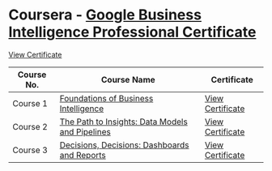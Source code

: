 # Coursera - [Google Business Intelligence Professional Certificate](https://www.coursera.org/professional-certificates/google-business-intelligence) 
[View Certificate]()


| Course No. | Course Name                                          | Certificate                                     |
|------------|------------------------------------------------------|-------------------------------------------------|
| Course 1   | [Foundations of Business Intelligence](https://www.coursera.org/learn/foundations-of-business-intelligence?specialization=google-business-intelligence) | [View Certificate](https://coursera.org/share/73087b2dfc8a3e4d445d428637c48671)  |
| Course 2   | [The Path to Insights: Data Models and Pipelines](https://www.coursera.org/learn/the-path-to-insights-data-models-and-pipelines?specialization=google-business-intelligence)            | [View Certificate](https://coursera.org/share/8d814eb0e4c9b5dbf18b7c87cbb86b8f)  |
| Course 3   | [Decisions, Decisions: Dashboards and Reports](https://www.coursera.org/learn/decisions-decisions-dashboards-and-reports?specialization=google-business-intelligence)          | [View Certificate]()  |
